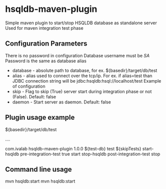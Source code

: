 # hsqldb-maven-plugin

Simple maven plugin to start/stop HSQLDB database as standalone server
Used for maven integration test phase

## Configuration Parameters
There is no password in configuration
Database username must be *SA*
Password is the same as database alias

- database - absolute path to database, for ex. ${basedir}/target/db/test
- alias - alias used to connect over the tcp/ip. For ex. if alias=test than JDBC connection string
will be jdbc:hsqldb:hsql://localhost/test
Example of configuration
- skip - Flag to skip (True) server start during integration phase or not (False). Default: false
- daemon - Start server as daemon. Default: false

## Plugin usage example 
<properties>
	<test-db>${basedir}/target/db/test</test-db>
</properties>

....

<plugin>
	<groupId>com.ivalab</groupId>
	<artifactId>hsqldb-maven-plugin</artifactId>
	<version>1.0.0</version>
	<configuration>
		<database>${test-db}</database>
		<alias>test</alias>
		<skip>${skipTests}</skip>
	</configuration>
	<executions>
		<execution>
			<id>start-hsqldb</id>
			<phase>pre-integration-test</phase>
			<configuration>
				<daemon>true</daemon>
			</configuration>
			<goals>
				<goal>start</goal>
			</goals>
		</execution>
		<execution>
			<id>stop-hsqldb</id>
			<phase>post-integration-test</phase>
			<goals>
				<goal>stop</goal>
			</goals>
		</execution>
	</executions>
</plugin>

## Command line usage
mvn hsqldb:start
mvn hsqldb:start

